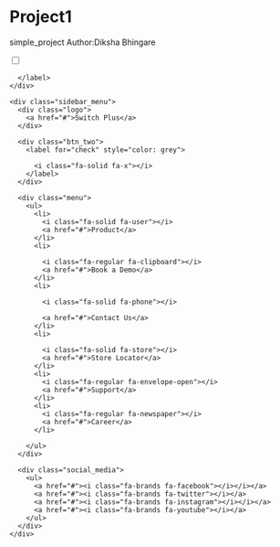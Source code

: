 # Project1
simple_project
Author:Diksha Bhingare
<!DOCTYPE html>
<html lang="en">

<head>
  <meta charset="UTF-8" />
  <meta http-equiv="X-UA-Compatible" content="IE=edge" />
  <meta name="viewport" content="width=device-width, initial-scale=1.0" />
  <title>sidebar </title>
  <link rel="stylesheet" href="https://cdnjs.cloudflare.com/ajax/libs/font-awesome/6.5.0/css/all.css"
    integrity="sha512-imTMcrMfwTWMwbgH3ComWWGCoDCo2jO1Qrvoa7B/Kcy7MrP5XMojK/Ede5uYofzcYyx4aFXdwzsm1QxdQXZreg=="
    crossorigin="anonymous" referrerpolicy="no-referrer" />
  <link rel="stylesheet" href="https://cdnjs.cloudflare.com/ajax/libs/font-awesome/6.5.0/css/all.min.css"
    integrity="sha512-Avb2QiuDEEvB4bZJYdft2mNjVShBftLdPG8FJ0V7irTLQ8Uo0qcPxh4Plq7G5tGm0rU+1SPhVotteLpBERwTkw=="
    crossorigin="anonymous" referrerpolicy="no-referrer" />

  <link rel="stylesheet" href="style.css">
</head>

<body>
  <div class="main_box">
    <input type="checkbox" id="check" />
    <div class="btn_one">
      <label for="check">
        <i class="fa-solid fa-plus"></i>



      </label>
    </div>

    <div class="sidebar_menu">
      <div class="logo">
        <a href="#">Switch Plus</a>
      </div>

      <div class="btn_two">
        <label for="check" style="color: grey">

          <i class="fa-solid fa-x"></i>
        </label>
      </div>

      <div class="menu">
        <ul>
          <li>
            <i class="fa-solid fa-user"></i>
            <a href="#">Product</a>
          </li>
          <li>
            
            <i class="fa-regular fa-clipboard"></i>
            <a href="#">Book a Demo</a>
          </li>
          <li>
            
            <i class="fa-solid fa-phone"></i>

            <a href="#">Contact Us</a>
          </li>
          <li>
            
            <i class="fa-solid fa-store"></i>
            <a href="#">Store Locator</a>
          </li>
          <li>
            <i class="fa-regular fa-envelope-open"></i>
            <a href="#">Support</a>
          </li>
          <li>
            <i class="fa-regular fa-newspaper"></i>
            <a href="#">Career</a>
          </li>

        </ul>
      </div>

      <div class="social_media">
        <ul>
          <a href="#"><i class="fa-brands fa-facebook"></i></i></a>
          <a href="#"><i class="fa-brands fa-twitter"></i></a>
          <a href="#"><i class="fa-brands fa-instagram"></i></i></a>
          <a href="#"><i class="fa-brands fa-youtube"></i></a>
        </ul>
      </div>
    </div>
  </div>
</body>

</html>
